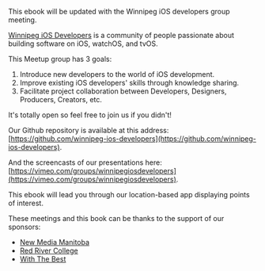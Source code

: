 This ebook will be updated with the Winnipeg iOS developers group meeting.

[Winnipeg iOS Developers]() is a community of people passionate about building software on iOS, watchOS, and tvOS.

This Meetup group has 3 goals:

1. Introduce new developers to the world of iOS development.
2. Improve existing iOS developers' skills through knowledge sharing. 
3. Facilitate project collaboration between Developers, Designers, Producers, Creators, etc.

It's totally open so feel free to join us if you didn't!

Our Github repository is available at this address: [https://github.com/winnipeg-ios-developers](https://github.com/winnipeg-ios-developers).

And the screencasts of our presentations here: [https://vimeo.com/groups/winnipegiosdevelopers](https://vimeo.com/groups/winnipegiosdevelopers).

This ebook will lead you through our location-based app displaying points of interest.

These meetings and this book can be thanks to the support of our sponsors:

* [New Media Manitoba](https://newmediamanitoba.com/)
* [Red River College](http://rrc.ca/)
* [With The Best](http://swift.withthebest.com/)